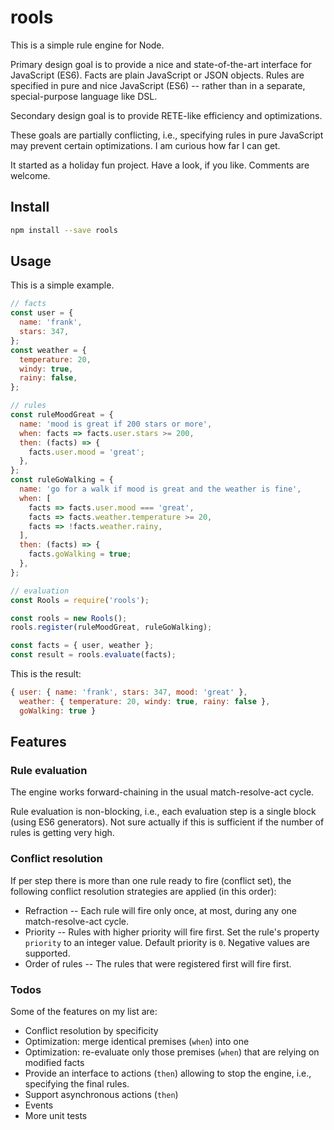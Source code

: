 # rools

This is a simple rule engine for Node.

Primary design goal is to provide a nice and state-of-the-art interface for JavaScript (ES6).
Facts are plain JavaScript or JSON objects.
Rules are specified in pure and nice JavaScript (ES6) --
rather than in a separate, special-purpose language like DSL.

Secondary design goal is to provide RETE-like efficiency and optimizations.

These goals are partially conflicting, i.e., specifying rules in pure JavaScript may prevent certain optimizations. I am curious how far I can get.

It started as a holiday fun project.
Have a look, if you like. Comments are welcome.

## Install

```bash
npm install --save rools
```

## Usage

This is a simple example.

```js
// facts
const user = {
  name: 'frank',
  stars: 347,
};
const weather = {
  temperature: 20,
  windy: true,
  rainy: false,
};

// rules
const ruleMoodGreat = {
  name: 'mood is great if 200 stars or more',
  when: facts => facts.user.stars >= 200,
  then: (facts) => {
    facts.user.mood = 'great';
  },
};
const ruleGoWalking = {
  name: 'go for a walk if mood is great and the weather is fine',
  when: [
    facts => facts.user.mood === 'great',
    facts => facts.weather.temperature >= 20,
    facts => !facts.weather.rainy,
  ],
  then: (facts) => {
    facts.goWalking = true;
  },
};

// evaluation
const Rools = require('rools');

const rools = new Rools();
rools.register(ruleMoodGreat, ruleGoWalking);

const facts = { user, weather };
const result = rools.evaluate(facts);
```
This is the result:
```js
{ user: { name: 'frank', stars: 347, mood: 'great' },
  weather: { temperature: 20, windy: true, rainy: false },
  goWalking: true }
```

## Features

### Rule evaluation

The engine works forward-chaining in the usual match-resolve-act cycle.

Rule evaluation is non-blocking, i.e., each evaluation step is a single block (using ES6 generators).
Not sure actually if this is sufficient if the number of rules is getting very high.

### Conflict resolution

If per step there is more than one rule ready to fire (conflict set), the following conflict resolution strategies are applied (in this order):
 * Refraction -- Each rule will fire only once, at most, during any one match-resolve-act cycle.
 * Priority -- Rules with higher priority will fire first. Set the rule's property `priority` to an integer value. Default priority is `0`. Negative values are supported.
 * Order of rules -- The rules that were registered first will fire first.

### Todos

Some of the features on my list are:
 * Conflict resolution by specificity
 * Optimization: merge identical premises (`when`) into one
 * Optimization: re-evaluate only those premises (`when`) that are relying on modified facts
 * Provide an interface to actions (`then`) allowing to stop the engine, i.e., specifying the final rules.
 * Support asynchronous actions (`then`)
 * Events
 * More unit tests
